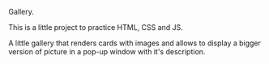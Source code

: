 Gallery.

This is a little project to practice HTML, CSS and JS.

A little gallery that renders cards with images and allows to display a bigger version of picture in a pop-up window with it's description.
